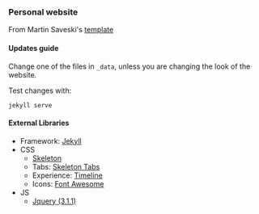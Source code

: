 ### Personal website 
From Martin Saveski's [template](https://github.com/msaveski/www_personal)

#### Updates guide
Change one of the files in `_data`, unless you are changing the look of the website.

Test changes with:
```
jekyll serve
```

#### External Libraries
- Framework: [Jekyll](http://jekyllrb.com/)
- CSS
  - [Skeleton](getskeleton.com)
  - Tabs: [Skeleton Tabs](https://github.com/nathancahill/skeleton-tabs)
  - Experience: [Timeline](https://codepen.io/NilsWe/pen/FemfK)
  - Icons: [Font Awesome](http://fontawesome.io/)
- JS
  - [Jquery (3.1.1)](https://jquery.com/)
